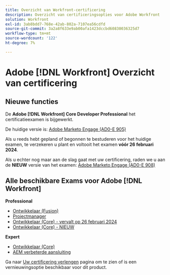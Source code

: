 ```yaml
---
title: Overzicht van Workfront-certificering
description: Overzicht van certificeringsopties voor Adobe Workfront
solution: Workfront
exl-id: 3ab8bdd7-768e-42ab-802a-7107ea56cdfd
source-git-commit: 3a2a8f633e9ab00afa1423dccbd60830036325d7
workflow-type: tm+mt
source-wordcount: '122'
ht-degree: 7%

---
```


# Adobe [!DNL Workfront] Overzicht van certificering

## Nieuwe functies

De **Adobe [!DNL Workfront] Core Developer Professional** het certificatieexamen is bijgewerkt.

De huidige versie is: [Adobe Marketo Engage (AD0-E 905)](/help/certifications/aw/aw-core-p-developer.md)

Als u reeds hebt gepland of begonnen te bestuderen voor het huidige examen, te verzekeren u plant en voltooit het examen **vóór 26 februari 2024**.

Als u echter nog maar aan de slag gaat met uw certificering, raden we u aan de **NIEUW** versie van het examen: [Adobe Marketo Engage (AD0-E 908)](help/certifications/aw/aw-core-p-developer-23-12.md)

## Alle beschikbare Exams voor Adobe [!DNL Workfront]

**Professional**

* [Ontwikkelaar (Fusion)](/help/certifications/aw/aw-fusion-p-developer.md) <!--AD0-E902-->
* [Projectmanager](/help/certifications/aw/aw-p-project-manager.md) <!--AD0-E903-->
* [Ontwikkelaar (Core) - vervalt op 26 februari 2024](/help/certifications/aw/aw-core-p-developer.md) <!--AD0-E905-->
* [Ontwikkelaar (Core) - NIEUW](help/certifications/aw/aw-core-p-developer-23-12.md) <!--AD0-E908-->

**Expert**

* [Ontwikkelaar (Core)](/help/certifications/aw/aw-core-e-developer-23-08.md) <!--AD0-E907-->
* [AEM verbeterde aansluiting](/help/certifications/aw/aw-aem-e-connector.md) <!--AD0-E906-->

Ga naar [Uw certificering verlengen](/help/certifications/renew.md) pagina om te zien of is een vernieuwingsoptie beschikbaar voor dit product.
